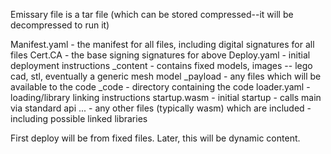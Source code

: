 ﻿Emissary file is a tar file (which can be stored compressed--it will be decompressed to run it)


Manifest.yaml - the manifest for all files, including digital signatures for all files
Cert.CA - the base signing signatures for above
Deploy.yaml - initial deployment instructions
_content - contains fixed models, images -- lego cad, stl, eventually a generic mesh model
_payload - any files which will be available to the code
_code - directory containing the code
   loader.yaml - loading/library linking instructions
   startup.wasm - initial startup - calls main via standard api
   ...  - any other files (typically wasm) which are included - including possible linked libraries
 




First deploy will be from fixed files.
Later, this will be dynamic content.

